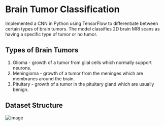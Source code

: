 # Brain Tumor Classification
Implemented a CNN in Python using TensorFlow to differentiate between certain types of brain tumors. The model classifies 2D brain MRI scans as having a specific type of tumor or no tumor.

## Types of Brain Tumors
1. Glioma - growth of a tumor from glial cells which normally support neurons.
2. Meningioma - growth of a tumor from the meninges which are membranes around the brain.
3. Pituitary - growth of a tumor in the pituitary gland which are usually benign.

## Dataset Structure
![image](https://user-images.githubusercontent.com/33336845/235602598-d3f21c0c-e360-4809-8353-0c305ab1a688.png)
